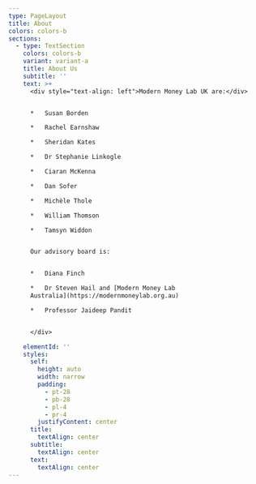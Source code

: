 ```yaml
---
type: PageLayout
title: About
colors: colors-b
sections:
  - type: TextSection
    colors: colors-b
    variant: variant-a
    title: About Us
    subtitle: ''
    text: >+
      <div style="text-align: left">Modern Money Lab UK are:</div>


      *   Susan Borden

      *   Rachel Earnshaw

      *   Sheridan Kates

      *   Dr Stephanie Linkogle

      *   Ciaran McKenna

      *   Dan Sofer

      *   Michèle Thole

      *   William Thomson

      *   Tamsyn Widdon


      Our advisory board is:


      *   Diana Finch

      *   Dr Steven Hail and [Modern Money Lab
      Australia](https://modernmoneylab.org.au)

      *   Professor Jaideep Pandit


      </div>

    elementId: ''
    styles:
      self:
        height: auto
        width: narrow
        padding:
          - pt-28
          - pb-28
          - pl-4
          - pr-4
        justifyContent: center
      title:
        textAlign: center
      subtitle:
        textAlign: center
      text:
        textAlign: center
---
```


